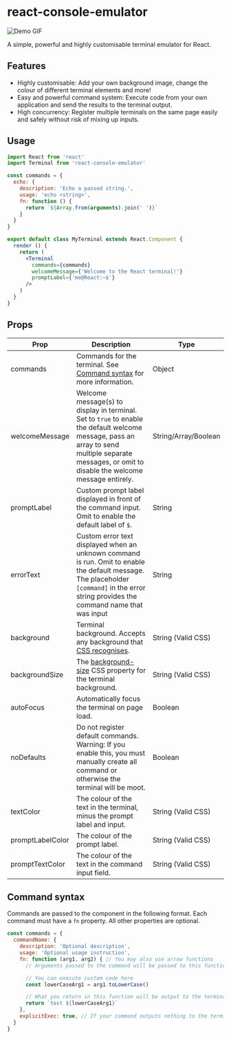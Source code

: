 # react-console-emulator

![Demo GIF](https://i.linuswillner.me/7u4Cd2V.gif)

A simple, powerful and highly customisable terminal emulator for React.

## Features

- Highly customisable: Add your own background image, change the colour of different terminal elements and more!
- Easy and powerful command system: Execute code from your own application and send the results to the terminal output.
- High concurrency: Register multiple terminals on the same page easily and safely without risk of mixing up inputs.

## Usage

```jsx
import React from 'react'
import Terminal from 'react-console-emulator'

const commands = {
  echo: {
    description: 'Echo a passed string.',
    usage: 'echo <string>',
    fn: function () {
      return `${Array.from(arguments).join(' ')}`
    }
  }
}

export default class MyTerminal extends React.Component {
  render () {
    return (
      <Terminal
        commands={commands}
        welcomeMessage={'Welcome to the React terminal!'}
        promptLabel={'me@React:~$'}
      />
    )
  }
}
```

## Props

| Prop | Description | Type |
| ---- | ----------- | ---- |
| commands | Commands for the terminal. See [Command syntax](#command-syntax) for more information. | Object |
| welcomeMessage | Welcome message(s) to display in terminal. Set to `true` to enable the default welcome message, pass an array to send multiple separate messages, or omit to disable the welcome message entirely. | String/Array/Boolean |
| promptLabel | Custom prompt label displayed in front of the command input. Omit to enable the default label of `$`. | String |
| errorText | Custom error text displayed when an unknown command is run. Omit to enable the default message. The placeholder `[command]` in the error string provides the command name that was input | String |
| background | Terminal background. Accepts any background that [CSS recognises](https://developer.mozilla.org/en-US/docs/Web/CSS/background). | String (Valid CSS) |
| backgroundSize | The [background-size](https://developer.mozilla.org/en-US/docs/Web/CSS/background-size) CSS property for the terminal background. | String (Valid CSS) |
| autoFocus | Automatically focus the terminal on page load. | Boolean |
| noDefaults | Do not register default commands. Warning: If you enable this, you must manually create all command or otherwise the terminal will be moot. | Boolean |
| textColor | The colour of the text in the terminal, minus the prompt label and input. | String (Valid CSS) |
| promptLabelColor | The colour of the prompt label. | String (Valid CSS) |
| promptTextColor | The colour of the text in the command input field. | String (Valid CSS) |

## Command syntax

Commands are passed to the component in the following format. 
Each command must have a `fn` property. All other properties are optional.

```js
const commands = {
  commandName: {
    description: 'Optional description',
    usage: 'Optional usage instruction',
    fn: function (arg1, arg2) { // You may also use arrow functions
      // Arguments passed to the command will be passed to this function in the same order as they appeared in the terminal

      // You can execute custom code here
      const lowerCaseArg1 = arg1.toLowerCase()

      // What you return in this function will be output to the terminal
      return `test ${lowerCaseArg1}`
    },
    explicitExec: true, // If your command outputs nothing to the terminal and you only need the function to be run, enable this
  }
}
```
